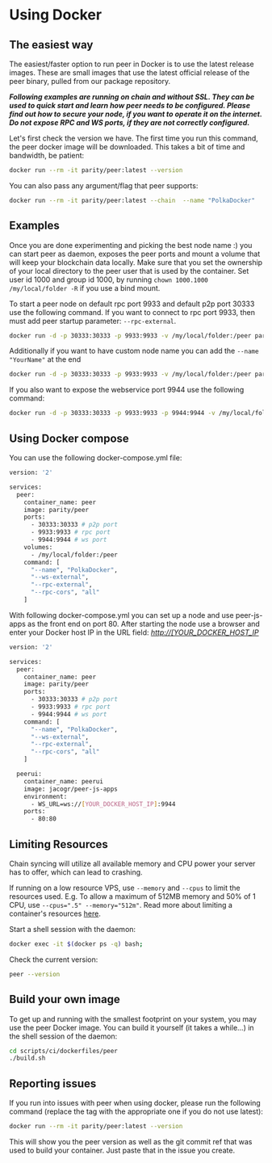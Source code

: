 # Using Docker

## The easiest way

The easiest/faster option to run peer in Docker is to use the latest release images. These are small images that use the latest official release of the peer binary, pulled from our package repository.

**_Following examples are running on  chain and without SSL. They can be used to quick start and learn how peer needs to be configured. Please find out how to secure your node, if you want to operate it on the internet. Do not expose RPC and WS ports, if they are not correctly configured._**

Let's first check the version we have. The first time you run this command, the peer docker image will be downloaded. This takes a bit of time and bandwidth, be patient:

```bash
docker run --rm -it parity/peer:latest --version
```

You can also pass any argument/flag that peer supports:

```bash
docker run --rm -it parity/peer:latest --chain  --name "PolkaDocker"
```

## Examples

Once you are done experimenting and picking the best node name :) you can start peer as daemon, exposes the peer ports and mount a volume that will keep your blockchain data locally. Make sure that you set the ownership of your local directory to the peer user that is used by the container. Set user id 1000 and group id 1000, by running `chown 1000.1000 /my/local/folder -R` if you use a bind mount.

To start a peer node on default rpc port 9933 and default p2p port 30333 use the following command. If you want to connect to rpc port 9933, then must add peer startup parameter: `--rpc-external`.

```bash
docker run -d -p 30333:30333 -p 9933:9933 -v /my/local/folder:/peer parity/peer:latest --chain  --rpc-external --rpc-cors all
```

Additionally if you want to have custom node name you can add the `--name "YourName"` at the end

```bash
docker run -d -p 30333:30333 -p 9933:9933 -v /my/local/folder:/peer parity/peer:latest --chain  --rpc-external --rpc-cors all --name "PolkaDocker"
```

If you also want to expose the webservice port 9944 use the following command:

```bash
docker run -d -p 30333:30333 -p 9933:9933 -p 9944:9944 -v /my/local/folder:/peer parity/peer:latest --chain  --ws-external --rpc-external --rpc-cors all --name "PolkaDocker"
```

## Using Docker compose

You can use the following docker-compose.yml file:

```bash
version: '2'

services:
  peer:
    container_name: peer
    image: parity/peer
    ports:
      - 30333:30333 # p2p port
      - 9933:9933 # rpc port
      - 9944:9944 # ws port
    volumes:
      - /my/local/folder:/peer
    command: [
      "--name", "PolkaDocker",
      "--ws-external",
      "--rpc-external",
      "--rpc-cors", "all"
    ]
```

With following docker-compose.yml you can set up a node and use peer-js-apps as the front end on port 80. After starting the node use a browser and enter your Docker host IP in the URL field: _<http://[YOUR_DOCKER_HOST_IP>_

```bash
version: '2'

services:
  peer:
    container_name: peer
    image: parity/peer
    ports:
      - 30333:30333 # p2p port
      - 9933:9933 # rpc port
      - 9944:9944 # ws port
    command: [
      "--name", "PolkaDocker",
      "--ws-external",
      "--rpc-external",
      "--rpc-cors", "all"
    ]

  peerui:
    container_name: peerui
    image: jacogr/peer-js-apps
    environment:
      - WS_URL=ws://[YOUR_DOCKER_HOST_IP]:9944
    ports:
      - 80:80
```

## Limiting Resources

Chain syncing will utilize all available memory and CPU power your server has to offer, which can lead to crashing.

If running on a low resource VPS, use `--memory` and `--cpus` to limit the resources used. E.g. To allow a maximum of 512MB memory and 50% of 1 CPU, use `--cpus=".5" --memory="512m"`. Read more about limiting a container's resources [here](https://docs.docker.com/config/containers/resource_constraints).

Start a shell session with the daemon:

```bash
docker exec -it $(docker ps -q) bash;
```

Check the current version:

```bash
peer --version
```

## Build your own image

To get up and running with the smallest footprint on your system, you may use the peer Docker image.
You can build it yourself (it takes a while...) in the shell session of the daemon:

```bash
cd scripts/ci/dockerfiles/peer
./build.sh
```

## Reporting issues

If you run into issues with peer when using docker, please run the following command
(replace the tag with the appropriate one if you do not use latest):

```bash
docker run --rm -it parity/peer:latest --version
```

This will show you the peer version as well as the git commit ref that was used to build your container.
Just paste that in the issue you create.
